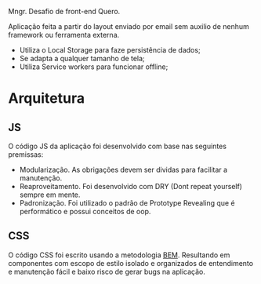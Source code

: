 Mngr. Desafio de front-end Quero.

Aplicação feita a partir do layout enviado por email sem auxilio de nenhum framework ou ferramenta externa. 
- Utiliza o Local Storage para faze persistência de dados;
- Se adapta a qualquer tamanho de tela;
- Utiliza Service workers para funcionar offline;

# Arquitetura

## JS
O código JS da aplicação foi desenvolvido com base nas seguintes premissas:
* Modularização. As obrigações devem ser dividas para facilitar a manutenção.
* Reaproveitamento. Foi desenvolvido com DRY (Dont repeat yourself) sempre em mente.
* Padronização. Foi utilizado o padrão de Prototype Revealing que é performático e possui conceitos de oop.

## CSS
O código CSS foi escrito usando a metodologia [BEM](http://getbem.com/introduction/). Resultando em componentes com escopo de estilo isolado e organizados de entendimento e manutenção fácil e baixo risco de gerar bugs na aplicação.